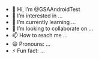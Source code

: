- 👋 Hi, I’m @GSAAndroidTest
- 👀 I’m interested in ...
- 🌱 I’m currently learning ...
- 💞️ I’m looking to collaborate on ...
- 📫 How to reach me ...
- 😄 Pronouns: ...
- ⚡ Fun fact: ...

<!---
GSAAndroidTest/GSAAndroidTest is a ✨ special ✨ repository because its `README.md` (this file) appears on your GitHub profile.
You can click the Preview link to take a look at your changes.
--->

